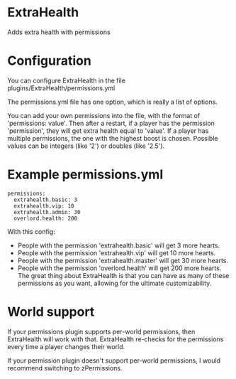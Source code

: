 ExtraHealth
===========

Adds extra health with permissions

Configuration
=============
You can configure ExtraHealth in the file plugins/ExtraHealth/permissions.yml

The permissions.yml file has one option, which is really a list of options.

You can add your own permissions into the file, with the format of 
'permissions: value'. Then after a restart, if a player has the permission
'permission', they will get extra health equal to 'value'. If a player has
multiple permissions, the one with the highest boost is chosen. Possible values
can be integers (like '2') or doubles (like '2.5').

Example permissions.yml
=======================
```
permissions:
  extrahealth.basic: 3
  extrahealth.vip: 10
  extrahealth.admin: 30
  overlord.health: 200
```
With this config:
* People with the permission 'extrahealth.basic' will get 3 more hearts.
* People with the permission 'extrahealth.vip' will get 10 more hearts.
* People with the permission 'extrahealth.master' will get 30 more hearts.
* People with the permission 'overlord.health' will get 200 more hearts.
The great thing about ExtraHealth is that you can have as many of these permissions as you want, allowing for the ultimate customizability.

World support
=============
If your permissions plugin supports per-world permissions, then ExtraHealth will work with that.
ExtraHealth re-checks for the permissions every time a player changes their world.

If your permission plugin doesn't support per-world permissions, I would recommend switching to zPermissions.